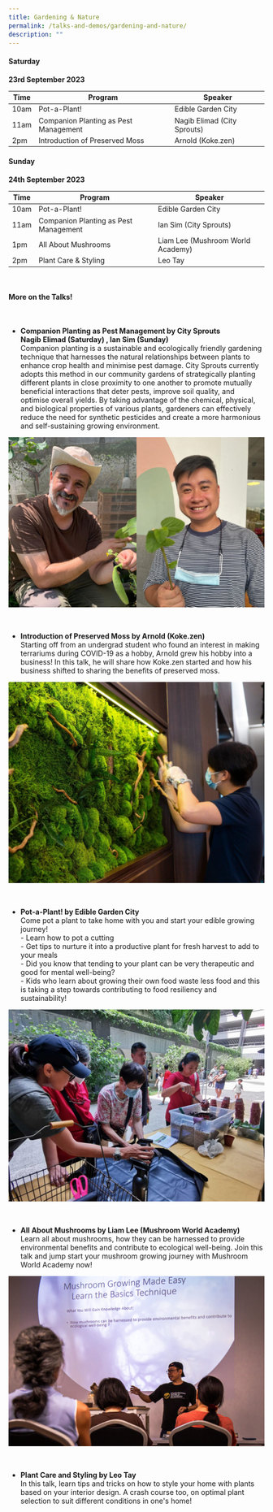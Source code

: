 ```yaml
---
title: Gardening & Nature
permalink: /talks-and-demos/gardening-and-nature/
description: ""
---
```

#### Saturday
**23rd September 2023** <br>

| Time | Program | Speaker |
| -------- | -------- | -------- |
| 10am | Pot-a-Plant! | Edible Garden City |
| 11am | Companion Planting as Pest Management | Nagib Elimad (City Sprouts) |
| 2pm | Introduction of Preserved Moss  |  Arnold (Koke.zen)  |


#### Sunday
**24th September 2023** <br>

| Time | Program | Speaker |
| -------- | -------- | -------- |
| 10am | Pot-a-Plant! | Edible Garden City |
| 11am | Companion Planting as Pest Management | Ian Sim (City Sprouts) |
| 1pm | All About Mushrooms  |  Liam Lee (Mushroom World Academy) |
| 2pm | Plant Care &amp; Styling  |  Leo Tay  |



<br>


#### More on the Talks!

<br>

* **Companion Planting as Pest Management by City Sprouts <br>Nagib Elimad (Saturday) , Ian Sim (Sunday)**
<br>Companion planting is a sustainable and ecologically friendly gardening technique that harnesses the natural relationships between plants to enhance crop health and minimise pest damage. City Sprouts currently adopts this method in our community gardens of strategically planting different plants in close proximity to one another to promote mutually beneficial interactions that deter pests, improve soil quality, and optimise overall yields. By taking advantage of the chemical, physical, and biological properties of various plants, gardeners can effectively reduce the need for synthetic pesticides and create a more harmonious and self-sustaining growing environment.

![Nagib Elimad &amp; Ian Sim](/images/montage%202.png)

<br>

* **Introduction of Preserved Moss by Arnold (Koke.zen)** <br> Starting off from an undergrad student who found an interest in making terrariums during COVID-19 as a hobby, Arnold grew his hobby into a business! In this talk, he will share how Koke.zen started and how his business shifted to sharing the benefits of preserved moss.

![Moss Preservation](/images/moss%20preservation%20-%20kokezen%202.jpg)

<br>

* **Pot-a-Plant! by Edible Garden City**
<br>Come pot a plant to take home with you and start your edible growing journey! 
<br> - Learn how to pot a cutting
<br> - Get tips to nurture it into a productive plant for fresh harvest to add to your meals
<br> - Did you know that tending to your plant can be very therapeutic and good for mental well-being?
<br> - Kids who learn about growing their own food waste less food and this is taking a step towards contributing to food resiliency and sustainability!

![Edible Garden City](/images/edb%20photo2.jpg)

<br>

* **All About Mushrooms by Liam Lee (Mushroom World Academy)**
<br>Learn all about mushrooms, how they can be harnessed to provide environmental benefits and contribute to ecological well-being. Join this talk and jump start your mushroom growing journey with Mushroom World Academy now!

![Mushroom](/images/img_0944.jpg)

<br>


* **Plant Care and Styling by Leo Tay** <br>
In this talk, learn tips and tricks on how to style your home with plants based on your interior design. A crash course too, on optimal plant selection to suit different conditions in one's home!